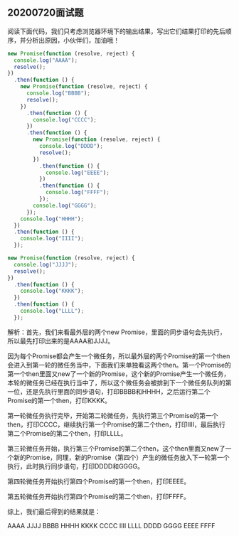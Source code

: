 **20200720面试题**
-------------

阅读下面代码，我们只考虑浏览器环境下的输出结果，写出它们结果打印的先后顺序，并分析出原因，小伙伴们，加油哦！

```js
new Promise(function (resolve, reject) {
  console.log("AAAA");
  resolve();
})
  .then(function () {
    new Promise(function (resolve, reject) {
      console.log("BBBB");
      resolve();
    })
      .then(function () {
        console.log("CCCC");
      })
      .then(function () {
        new Promise(function (resolve, reject) {
          console.log("DDDD");
          resolve();
        })
          .then(function () {
            console.log("EEEE");
          })
          .then(function () {
            console.log("FFFF");
          });
        console.log("GGGG");
      });
    console.log("HHHH");
  })
  .then(function () {
    console.log("IIII");
  });

new Promise(function (resolve, reject) {
  console.log("JJJJ");
  resolve();
})
  .then(function () {
    console.log("KKKK");
  })
  .then(function () {
    console.log("LLLL");
  });
```

解析：首先，我们来看最外层的两个new Promise，里面的同步语句会先执行，所以最先打印出来的是AAAA和JJJJ。

因为每个Promise都会产生一个微任务，所以最外层的两个Promise的第一个then会进入到第一轮的微任务当中，下面我们来单独看这两个then。第一个Promise的第一个then里面又new了一个新的Promise，这个新的Promise产生一个微任务，本轮的微任务已经在执行当中了，所以这个微任务会被排到下一个微任务队列的第一位，还是先执行里面的同步语句，打印BBBB和HHHH，之后运行第二个Promise的第一个then，打印KKKK。

第一轮微任务执行完毕，开始第二轮微任务，先执行第三个Promise的第一个then，打印CCCC，继续执行第一个Promise的第二个then，打印IIII，最后执行第二个Promise的第二个then，打印LLLL。

第三轮微任务开始，执行第三个Promise的第二个then，这个then里面又new了一个新的Promise，同理，新的Promise（第四个）产生的微任务放入下一轮第一个执行，此时执行同步语句，打印DDDD和GGGG。

第四轮微任务开始执行第四个Promise的第一个then，打印EEEE。

第五轮微任务开始执行第四个Promise的第二个then，打印FFFF。

综上，我们最后得到的结果就是：

AAAA
JJJJ
BBBB
HHHH
KKKK
CCCC
IIII
LLLL
DDDD
GGGG
EEEE
FFFF